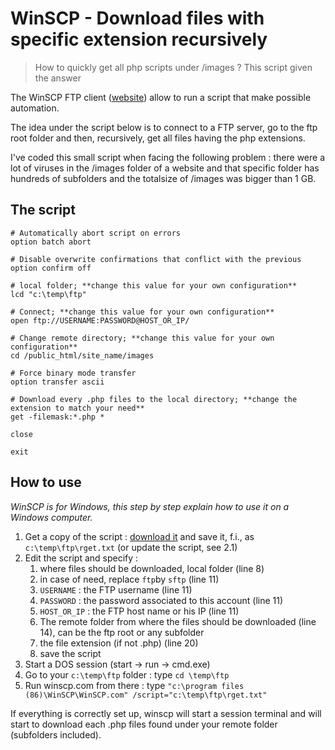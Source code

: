 # WinSCP - Download files with specific extension recursively

> How to quickly get all php scripts under /images ?  This script given the answer

The WinSCP FTP client ([website](https://winscp.net/eng/index.php)) allow to run a script that make possible automation.

The idea under the script below is to connect to a FTP server, go to the ftp root folder and then, recursively, get all files having the php extensions.

I've coded this small script when facing the following problem : there were a lot of viruses in the /images folder of a website and that specific folder has hundreds of subfolders and the totalsize of /images was bigger than 1 GB.   

## The script

```
# Automatically abort script on errors 
option batch abort 

# Disable overwrite confirmations that conflict with the previous 
option confirm off 

# local folder; **change this value for your own configuration**
lcd "c:\temp\ftp"

# Connect; **change this value for your own configuration**
open ftp://USERNAME:PASSWORD@HOST_OR_IP/

# Change remote directory; **change this value for your own configuration**
cd /public_html/site_name/images

# Force binary mode transfer
option transfer ascii

# Download every .php files to the local directory; **change the extension to match your need**
get -filemask:*.php *

close

exit
```

## How to use

*WinSCP is for Windows, this step by step explain how to use it on a Windows computer.*

1. Get a copy of the script : [download it](https://raw.githubusercontent.com/cavo789/winscp/master/download_recursive/rget.txt) and save it, f.i., as  `c:\temp\ftp\rget.txt` (or update the script, see 2.1)
2. Edit the script and specify :
   1. where files should be downloaded, local folder (line 8)
   2. in case of need, replace `ftp`by `sftp` (line 11)
   3. `USERNAME` : the FTP username (line 11)
   4. `PASSWORD` : the password associated to this account (line 11)
   5. `HOST_OR_IP` : the FTP host name or his IP (line 11)
   6. The remote folder from where the files should be downloaded (line 14), can be the ftp root or any subfolder
   7. the file extension (if not .php) (line 20)
   8. save the script
3. Start a DOS session (start -> run -> cmd.exe)
4. Go to your `c:\temp\ftp` folder : type `cd \temp\ftp`
5. Run winscp.com from there : type `"c:\program files (86)\WinSCP\WinSCP.com" /script="c:\temp\ftp\rget.txt"`

If everything is correctly set up, winscp will start a session terminal and will start to download each .php files found under your remote folder (subfolders included).